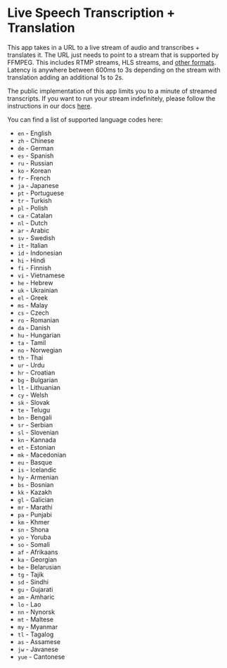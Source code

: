 # Live Speech Transcription + Translation

This app takes in a URL to a live stream of audio and transcribes + translates it. The URL just needs to point to a stream that is supported by FFMPEG. This includes RTMP streams, HLS streams, and [other formats](https://ffmpeg.org/ffmpeg-formats.html). Latency is anywhere between 600ms to 3s depending on the stream with translation adding an additional 1s to 2s.

The public implementation of this app limits you to a minute of streamed transcripts. If you want to run your stream indefinitely, please follow the instructions in our docs [here](https://docs.sievedata.com/guide/examples/live-audio-transcription).

You can find a list of supported language codes here:
* `en` - English
* `zh` - Chinese
* `de` - German
* `es` - Spanish
* `ru` - Russian
* `ko` - Korean
* `fr` - French
* `ja` - Japanese
* `pt` - Portuguese
* `tr` - Turkish
* `pl` - Polish
* `ca` - Catalan
* `nl` - Dutch
* `ar` - Arabic
* `sv` - Swedish
* `it` - Italian
* `id` - Indonesian
* `hi` - Hindi
* `fi` - Finnish
* `vi` - Vietnamese
* `he` - Hebrew
* `uk` - Ukrainian
* `el` - Greek
* `ms` - Malay
* `cs` - Czech
* `ro` - Romanian
* `da` - Danish
* `hu` - Hungarian
* `ta` - Tamil
* `no` - Norwegian
* `th` - Thai
* `ur` - Urdu
* `hr` - Croatian
* `bg` - Bulgarian
* `lt` - Lithuanian
* `cy` - Welsh
* `sk` - Slovak
* `te` - Telugu
* `bn` - Bengali
* `sr` - Serbian
* `sl` - Slovenian
* `kn` - Kannada
* `et` - Estonian
* `mk` - Macedonian
* `eu` - Basque
* `is` - Icelandic
* `hy` - Armenian
* `bs` - Bosnian
* `kk` - Kazakh
* `gl` - Galician
* `mr` - Marathi
* `pa` - Punjabi
* `km` - Khmer
* `sn` - Shona
* `yo` - Yoruba
* `so` - Somali
* `af` - Afrikaans
* `ka` - Georgian
* `be` - Belarusian
* `tg` - Tajik
* `sd` - Sindhi
* `gu` - Gujarati
* `am` - Amharic
* `lo` - Lao
* `nn` - Nynorsk
* `mt` - Maltese
* `my` - Myanmar
* `tl` - Tagalog
* `as` - Assamese
* `jw` - Javanese
* `yue` - Cantonese
